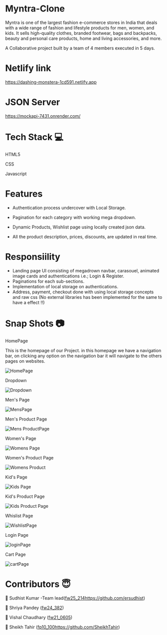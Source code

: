 # Myntra-Clone
Myntra is one of the largest fashion e-commerce stores in India that deals with a wide range of fashion and lifestyle products for men, women, and kids. It sells high-quality clothes, branded footwear, bags and backpacks, beauty and personal care products, home and living accessories, and more.

A Collaborative project built by a team of 4 members executed in 5 days.

# Netlify link

https://dashing-monstera-1cd591.netlify.app

# JSON Server

https://mockapi-7431.onrender.com/

# Tech Stack 💻

HTML5

CSS

Javascript

# Features

- Authentication process undercover with Local Storage.

- Pagination for each category with working mega dropdown.

- Dynamic Products, Wishlist page using locally created json data.

- All the product description, prices, discounts, are updated in real time.

# Responsiility
- Landing page UI consisting of megadrown navbar, carasouel, animated image cards and authentications i.e.; Login & Register.
- Paginations for each sub-sections.
- Implementation of local storage on authentications.
- Address, payment, checkout done with using local storage concepts and raw css (No external libraries has been implemented for the same to have a effect !!)

# Snap Shots 📷

HomePage

This is the homepage of our Project. in this homepage we have a navigation bar, on clicking any option on the navigation bar it will navigate to the others pages on websites.

![HomePage](https://user-images.githubusercontent.com/121331538/229402206-cc6a829d-4844-438a-9a6c-5d46316393cb.png)

Dropdown

![Dropdown](https://user-images.githubusercontent.com/121331538/229402814-b510015c-87ad-4861-94ac-ed400ff83132.png)

Men's Page

![MensPage](https://user-images.githubusercontent.com/121331538/229403489-a4bea578-1a49-44f9-a49c-7a139bd004b6.png)

Men's Product Page

![Mens ProductPage](https://user-images.githubusercontent.com/121331538/229403530-b21198ff-fa54-4bae-9037-71252be7f894.png)

Women's Page

![Womens Page](https://user-images.githubusercontent.com/121331538/229404120-ac5f8ebc-a67b-460d-a7c0-0ba0fc5d108f.png)

Women's Product Page

![Womens Product](https://user-images.githubusercontent.com/121331538/229404164-f0707c68-1cf3-4a39-9163-98c849882d43.png)

Kid's Page

![Kids Page](https://user-images.githubusercontent.com/121331538/229405298-b96b5d29-3e99-49c8-8874-abc5aa6e96b7.png)

Kid's Product Page

![Kids Product Page](https://user-images.githubusercontent.com/121331538/229405332-fde27011-5d24-4371-9c09-68f5ce911d62.png)

Whislist Page

![WishlistPage](https://user-images.githubusercontent.com/121331538/229406112-6ebd562c-cf14-46ff-bc21-219cf1fb9074.png)

Login Page

![loginPage](https://github.com/ersudhist/-nauseating-fowl-3676/assets/121331538/2ce7b925-f943-4cbf-872c-e7345b05fe31)

Cart Page

![cartPage](https://user-images.githubusercontent.com/121331538/229418648-6a50aaa6-53e8-4c20-9a87-b3243f1fb9c6.png)

# Contributors 😇
👤 Sudhist Kumar -Team lead([fw25_214](https://github.com/ersudhist)https://github.com/ersudhist)

👤 Shriya Pandey ([fw24_382](https://github.com/pshriya01))

👤 Vishal Chaudhary ([fw21_0605](https://github.com/vishal-dev4))

👤 Sheikh Tahir ([fp10_100](https://github.com/SheikhTahir)https://github.com/SheikhTahir)






